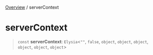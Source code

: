 [Overview](../index.md) / serverContext

# serverContext

> `const` **serverContext**: `Elysia`\<`""`, `false`, `object`, `object`, `object`, `object`, `object`, `object`\>
